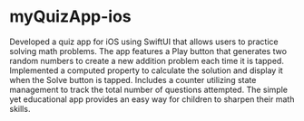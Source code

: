 # myQuizApp-ios

Developed a quiz app for iOS using SwiftUI that allows users to practice solving math problems. The app features a Play button that generates two random numbers to create a new addition problem each time it is tapped. Implemented a computed property to calculate the solution and display it when the Solve button is tapped. Includes a counter utilizing state management to track the total number of questions attempted. The simple yet educational app provides an easy way for children to sharpen their math skills.
